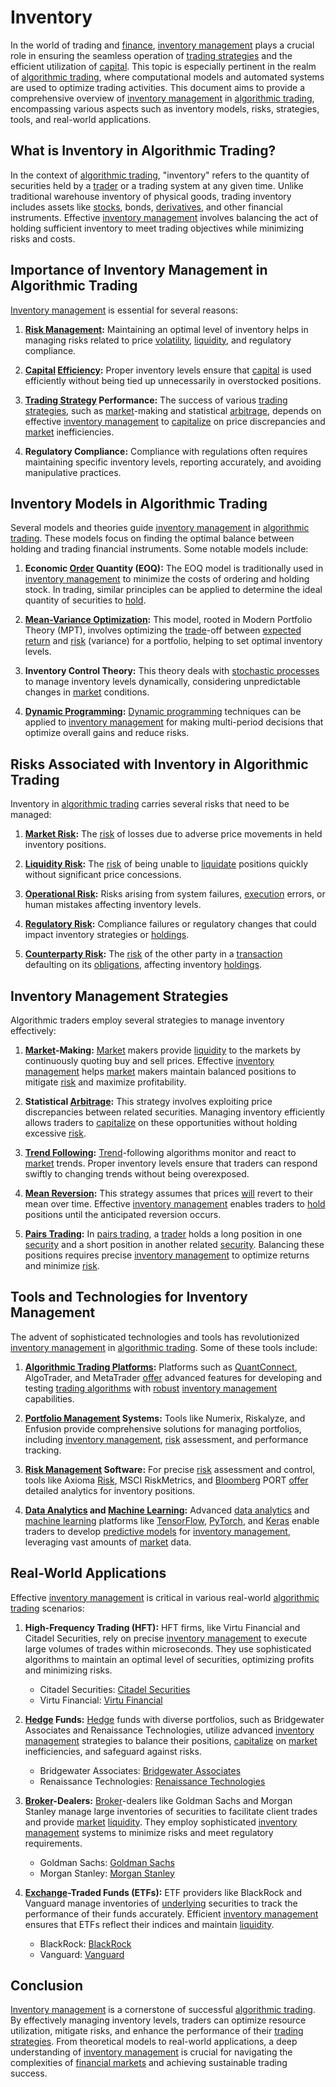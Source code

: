 # Inventory

In the world of trading and [finance](../f/finance.md), [inventory management](../i/inventory_management.md) plays a crucial role in ensuring the seamless operation of [trading strategies](../t/trading_strategies.md) and the efficient utilization of [capital](../c/capital.md). This topic is especially pertinent in the realm of [algorithmic trading](../a/accountability.md), where computational models and automated systems are used to optimize trading activities. This document aims to provide a comprehensive overview of [inventory management](../i/inventory_management.md) in [algorithmic trading](../a/accountability.md), encompassing various aspects such as inventory models, risks, strategies, tools, and real-world applications.

## What is Inventory in Algorithmic Trading?

In the context of [algorithmic trading](../a/accountability.md), "inventory" refers to the quantity of securities held by a [trader](../t/trader.md) or a trading system at any given time. Unlike traditional warehouse inventory of physical goods, trading inventory includes assets like [stocks](../s/stock.md), bonds, [derivatives](../d/derivatives.md), and other financial instruments. Effective [inventory management](../i/inventory_management.md) involves balancing the act of holding sufficient inventory to meet trading objectives while minimizing risks and costs.

## Importance of Inventory Management in Algorithmic Trading

[Inventory management](../i/inventory_management.md) is essential for several reasons:

1. **[Risk Management](../r/risk_management.md):**
   Maintaining an optimal level of inventory helps in managing risks related to price [volatility](../v/volatility.md), [liquidity](../l/liquidity.md), and regulatory compliance.

2. **[Capital](../c/capital.md) [Efficiency](../e/efficiency.md):**
   Proper inventory levels ensure that [capital](../c/capital.md) is used efficiently without being tied up unnecessarily in overstocked positions.

3. **[Trading Strategy](../t/trading_strategy.md) Performance:**
   The success of various [trading strategies](../t/trading_strategies.md), such as [market](../m/market.md)-making and statistical [arbitrage](../a/arbitrage.md), depends on effective [inventory management](../i/inventory_management.md) to [capitalize](../c/capitalize.md) on price discrepancies and [market](../m/market.md) inefficiencies.

4. **Regulatory Compliance:**
   Compliance with regulations often requires maintaining specific inventory levels, reporting accurately, and avoiding manipulative practices.

## Inventory Models in Algorithmic Trading

Several models and theories guide [inventory management](../i/inventory_management.md) in [algorithmic trading](../a/accountability.md). These models focus on finding the optimal balance between holding and trading financial instruments. Some notable models include:

1. **Economic [Order](../o/order.md) Quantity (EOQ):**
   The EOQ model is traditionally used in [inventory management](../i/inventory_management.md) to minimize the costs of ordering and holding stock. In trading, similar principles can be applied to determine the ideal quantity of securities to [hold](../h/hold.md).

2. **[Mean-Variance Optimization](../m/mean-variance_optimization.md):**
   This model, rooted in Modern Portfolio Theory (MPT), involves optimizing the [trade](../t/trade.md)-off between [expected return](../e/expected_return.md) and [risk](../r/risk.md) (variance) for a portfolio, helping to set optimal inventory levels.

3. **Inventory Control Theory:**
   This theory deals with [stochastic processes](../s/stochastic_processes.md) to manage inventory levels dynamically, considering unpredictable changes in [market](../m/market.md) conditions.

4. **[Dynamic Programming](../d/dynamic_programming_in_trading.md):**
   [Dynamic programming](../d/dynamic_programming_in_trading.md) techniques can be applied to [inventory management](../i/inventory_management.md) for making multi-period decisions that optimize overall gains and reduce risks.

## Risks Associated with Inventory in Algorithmic Trading

Inventory in [algorithmic trading](../a/accountability.md) carries several risks that need to be managed:

1. **[Market Risk](../m/market_risk.md):**
   The [risk](../r/risk.md) of losses due to adverse price movements in held inventory positions.

2. **[Liquidity Risk](../l/liquidity_risk.md):**
   The [risk](../r/risk.md) of being unable to [liquidate](../l/liquidate.md) positions quickly without significant price concessions.

3. **[Operational Risk](../o/operational_risk.md):**
   Risks arising from system failures, [execution](../e/execution.md) errors, or human mistakes affecting inventory levels.

4. **[Regulatory Risk](../r/regulatory_risk.md):**
   Compliance failures or regulatory changes that could impact inventory strategies or [holdings](../h/holdings.md).

5. **[Counterparty Risk](../c/counterparty_risk.md):**
   The [risk](../r/risk.md) of the other party in a [transaction](../t/transaction.md) defaulting on its [obligations](../o/obligation.md), affecting inventory [holdings](../h/holdings.md).

## Inventory Management Strategies

Algorithmic traders employ several strategies to manage inventory effectively:

1. **[Market](../m/market.md)-Making:**
   [Market](../m/market.md) makers provide [liquidity](../l/liquidity.md) to the markets by continuously quoting buy and sell prices. Effective [inventory management](../i/inventory_management.md) helps [market](../m/market.md) makers maintain balanced positions to mitigate [risk](../r/risk.md) and maximize profitability.

2. **Statistical [Arbitrage](../a/arbitrage.md):**
   This strategy involves exploiting price discrepancies between related securities. Managing inventory efficiently allows traders to [capitalize](../c/capitalize.md) on these opportunities without holding excessive [risk](../r/risk.md).

3. **[Trend Following](../t/trend_following.md):**
   [Trend](../t/trend.md)-following algorithms monitor and react to [market](../m/market.md) trends. Proper inventory levels ensure that traders can respond swiftly to changing trends without being overexposed.

4. **[Mean Reversion](../m/mean_reversion.md):**
   This strategy assumes that prices [will](../w/will.md) revert to their mean over time. Effective [inventory management](../i/inventory_management.md) enables traders to [hold](../h/hold.md) positions until the anticipated reversion occurs.

5. **[Pairs Trading](../p/pairs_trading.md):**
   In [pairs trading](../p/pairs_trading.md), a [trader](../t/trader.md) holds a long position in one [security](../s/security.md) and a short position in another related [security](../s/security.md). Balancing these positions requires precise [inventory management](../i/inventory_management.md) to optimize returns and minimize [risk](../r/risk.md).

## Tools and Technologies for Inventory Management

The advent of sophisticated technologies and tools has revolutionized [inventory management](../i/inventory_management.md) in [algorithmic trading](../a/accountability.md). Some of these tools include:

1. **[Algorithmic Trading Platforms](../a/algorithmic_trading_platforms.md):**
   Platforms such as [QuantConnect](../q/quantconnect.md), AlgoTrader, and MetaTrader [offer](../o/offer.md) advanced features for developing and testing [trading algorithms](../t/trading_algorithms.md) with [robust](../r/robust.md) [inventory management](../i/inventory_management.md) capabilities.

2. **[Portfolio Management](../p/par.md) Systems:**
   Tools like Numerix, Riskalyze, and Enfusion provide comprehensive solutions for managing portfolios, including [inventory management](../i/inventory_management.md), [risk](../r/risk.md) assessment, and performance tracking.

3. **[Risk Management](../r/risk_management.md) Software:**
   For precise [risk](../r/risk.md) assessment and control, tools like Axioma [Risk](../r/risk.md), MSCI RiskMetrics, and [Bloomberg](../b/bloomberg.md) PORT [offer](../o/offer.md) detailed analytics for inventory positions.

4. **[Data Analytics](../d/data_analytics.md) and [Machine Learning](../m/machine_learning.md):**
   Advanced [data analytics](../d/data_analytics.md) and [machine learning](../m/machine_learning.md) platforms like [TensorFlow](../t/tensorflow.md), [PyTorch](../p/pytorch.md), and [Keras](../k/keras.md) enable traders to develop [predictive models](../p/predictive_models_in_trading.md) for [inventory management](../i/inventory_management.md), leveraging vast amounts of [market](../m/market.md) data.

## Real-World Applications

Effective [inventory management](../i/inventory_management.md) is critical in various real-world [algorithmic trading](../a/accountability.md) scenarios:

1. **High-Frequency Trading (HFT):**
   HFT firms, like Virtu Financial and Citadel Securities, rely on precise [inventory management](../i/inventory_management.md) to execute large volumes of trades within microseconds. They use sophisticated algorithms to maintain an optimal level of securities, optimizing profits and minimizing risks.
   - Citadel Securities: [Citadel Securities](https://www.citadelsecurities.com/)
   - Virtu Financial: [Virtu Financial](https://www.virtu.com/)

2. **[Hedge](../h/hedge.md) Funds:**
   [Hedge](../h/hedge.md) funds with diverse portfolios, such as Bridgewater Associates and Renaissance Technologies, utilize advanced [inventory management](../i/inventory_management.md) strategies to balance their positions, [capitalize](../c/capitalize.md) on [market](../m/market.md) inefficiencies, and safeguard against risks.
   - Bridgewater Associates: [Bridgewater Associates](https://www.bridgewater.com/)
   - Renaissance Technologies: [Renaissance Technologies](https://www.rentec.com/)

3. **[Broker](../b/broker.md)-Dealers:**
   [Broker](../b/broker.md)-dealers like Goldman Sachs and Morgan Stanley manage large inventories of securities to facilitate client trades and provide [market](../m/market.md) [liquidity](../l/liquidity.md). They employ sophisticated [inventory management](../i/inventory_management.md) systems to minimize risks and meet regulatory requirements.
   - Goldman Sachs: [Goldman Sachs](https://www.goldmansachs.com/)
   - Morgan Stanley: [Morgan Stanley](https://www.morganstanley.com/)

4. **[Exchange](../e/exchange.md)-Traded Funds (ETFs):**
   ETF providers like BlackRock and Vanguard manage inventories of [underlying](../u/underlying.md) securities to track the performance of their funds accurately. Efficient [inventory management](../i/inventory_management.md) ensures that ETFs reflect their indices and maintain [liquidity](../l/liquidity.md).
   - BlackRock: [BlackRock](https://www.blackrock.com/)
   - Vanguard: [Vanguard](https://investor.vanguard.com/)

## Conclusion

[Inventory management](../i/inventory_management.md) is a cornerstone of successful [algorithmic trading](../a/accountability.md). By effectively managing inventory levels, traders can optimize resource utilization, mitigate risks, and enhance the performance of their [trading strategies](../t/trading_strategies.md). From theoretical models to real-world applications, a deep understanding of [inventory management](../i/inventory_management.md) is crucial for navigating the complexities of [financial markets](../f/financial_market.md) and achieving sustainable trading success.